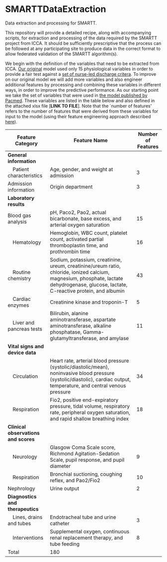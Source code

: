 # SMARTTDataExtraction
Data extraction and processing for SMARTT.

This repository will provide a detailed recipe, along with accompanying scripts, for extraction and processing of the data required by the SMARTT project from ICCA. It should be sufficiently prescriptive that the process can be followed at any participating site to produce data in the correct format to allow federated validation of the SMARTT algorithm(s). 

We begin with the definition of the variables that need to be extracted from ICCA. [Our original](https://www.ncbi.nlm.nih.gov/pmc/articles/PMC6429919/) model used only 15 physiological variables in order to provide a fair test against a [set of nurse-led discharge critera](https://europepmc.org/article/med/12737189). To improve on our original model we will add more variables and also engineer additional features by processing and combining these variables in different ways, in order to improve the predictive performance. As our starting point we take the set of variables that were used in [the model published by Pacmed](https://www.ncbi.nlm.nih.gov/pmc/articles/PMC8437217/). These variables are listed in the table below and also defined in the attached xlsx file [**LINK TO FILE**]. Note that the `number of features' refers to the number of features that were derived from these variables for input to the model (using their feature engineering approach described [here](https://cdn-links.lww.com/permalink/ccx/a/ccx_1_1_2021_08_13_thoral_cce-d-21-00060_sdc1.pdf)).

| Feature Category	| Feature Name |	Number of Features |
| --- | --- | --- |
| **General information** | | |
| Patient characteristics	| Age, gender, and weight at admission |	3 |
| Admission information | Origin department	| 3 |
| **Laboratory results** | | |
| Blood gas analysis |	pH, Paco2, Pao2, actual bicarbonate, base excess, and arterial oxygen saturation |	15 |
| Hematology |	Hemoglobin, WBC count, platelet count, activated partial thromboplastin time, and prothrombin time |	16 |
| Routine chemistry |	Sodium, potassium, creatinine, ureum, creatinine/ureum ratio, chloride, ionized calcium, magnesium, phosphate, lactate dehydrogenase, glucose, lactate, C-reactive protein, and albumin |	43 |
| Cardiac enzymes |	Creatinine kinase and troponin-T |	5 |
| Liver and pancreas tests |	Bilirubin, alanine aminotransferase, aspartate aminotransferase, alkaline phosphatase, Gamma-glutamyltransferase, and amylase	| 11 |
| **Vital signs and device data** | | |
| Circulation |	Heart rate, arterial blood pressure (systolic/diastolic/mean), noninvasive blood pressure (systolic/diastolic), cardiac output, temperature, and central venous pressure |	34 |
| Respiration |	Fio2, positive end-expiratory pressure, tidal volume, respiratory rate, peripheral oxygen saturation, and rapid shallow breathing index	| 18 |
| **Clinical observations and scores** | | |
| Neurology |	Glasgow Coma Scale score, Richmond Agitation-Sedation Scale, pupil response, and pupil diameter |	9 |
| Respiration |	Bronchial suctioning, coughing reflex, and Pao2/Fio2 |	10 |
| Nephrology |	Urine output |	2 |
| **Diagnostics and therapeutics** | | | 
| Lines, drains and tubes |	Endotracheal tube and urine catheter |	3 |
| Interventions |	Supplemental oxygen, continuous renal replacement therapy, and tube feeding |	8 |
| Total	 |	180 |

